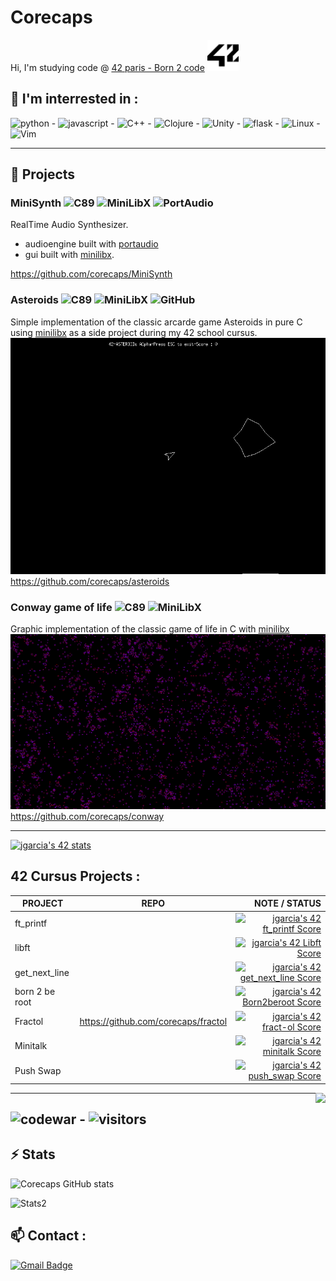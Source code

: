 # Corecaps
Hi,
I'm studying code @ [42 paris - Born 2 code](https://42.fr/)
<img src="/42.svg" width=50 height=50 >

🌱 I'm interrested in :
---

![python](https://img.shields.io/badge/Python-FFD43B?style=for-the-badge&logo=python&logoColor=darkgreen) - ![javascript](https://img.shields.io/badge/JavaScript-323330?style=for-the-badge&logo=javascript&logoColor=F7DF1E) - ![C++](https://img.shields.io/badge/C%2B%2B-00599C?style=for-the-badge&logo=c%2B%2B&logoColor=white) - ![Clojure](https://img.shields.io/badge/Clojure-5881D8?style=for-the-badge&logo=clojure&logoColor=white) - ![Unity](https://img.shields.io/badge/Unity-100000?style=for-the-badge&logo=unity&logoColor=white) - ![flask](https://img.shields.io/badge/Flask-000000?style=for-the-badge&logo=flask&logoColor=white) - ![Linux](https://img.shields.io/badge/Linux-FCC624?style=for-the-badge&logo=linux&logoColor=black) - ![Vim](https://img.shields.io/badge/VIM-%2311AB00.svg?&style=for-the-badge&logo=vim&logoColor=white)

---

## 🔭 Projects 

### MiniSynth ![C89](https://img.shields.io/badge/C-89-green) ![MiniLibX](https://img.shields.io/badge/Minilibx-linux-green) ![PortAudio](https://img.shields.io/badge/PortAudio-v19-green)
RealTime Audio Synthesizer.
  - audioengine built with [portaudio](http://portaudio.com/)
  - gui built with [minilibx](https://github.com/42Paris/minilibx-linux).


https://github.com/corecaps/MiniSynth

### Asteroids ![C89](https://img.shields.io/badge/C-89-green) ![MiniLibX](https://img.shields.io/badge/Minilibx-linux-green) ![GitHub](https://img.shields.io/github/license/corecaps/asteroids?style=flat-square)
Simple implementation of the classic arcarde game Asteroids in pure C using [minilibx](https://github.com/42Paris/minilibx-linux) as a side project during my 42 school cursus.
![ASTEROIDS](https://github.com/corecaps/asteroids/raw/main/screenshot.png)
https://github.com/corecaps/asteroids


### Conway game of life ![C89](https://img.shields.io/badge/C-89-green) ![MiniLibX](https://img.shields.io/badge/Minilibx-linux-green)
Graphic implementation of the classic game of life in C with [minilibx](https://github.com/42Paris/minilibx-linux) 
![CONWAY](https://github.com/corecaps/conway/blob/main/screenshot.png?raw=true)
https://github.com/corecaps/conway

---

[![jgarcia's 42 stats](https://badge42.vercel.app/api/v2/cl43b31uz001609lf8iuxb19y/stats?cursusId=21&coalitionId=48)](https://github.com/JaeSeoKim/badge42)

## 42 Cursus Projects :
| PROJECT | REPO | NOTE / STATUS |
|---------|------|--------------:|
| ft_printf |     | [![jgarcia's 42 ft_printf Score](https://badge42.vercel.app/api/v2/cl43b31uz001609lf8iuxb19y/project/2602559)](https://github.com/JaeSeoKim/badge42) |
| libft  |         | [![jgarcia's 42 Libft Score](https://badge42.vercel.app/api/v2/cl43b31uz001609lf8iuxb19y/project/2580839)](https://github.com/JaeSeoKim/badge42) |
| get_next_line  |      | [![jgarcia's 42 get_next_line Score](https://badge42.vercel.app/api/v2/cl43b31uz001609lf8iuxb19y/project/2607809)](https://github.com/JaeSeoKim/badge42) |
| born 2 be root  |      |  [![jgarcia's 42 Born2beroot Score](https://badge42.vercel.app/api/v2/cl43b31uz001609lf8iuxb19y/project/2607806)](https://github.com/JaeSeoKim/badge42) |
| Fractol | https://github.com/corecaps/fractol | [![jgarcia's 42 fract-ol Score](https://badge42.vercel.app/api/v2/cl43b31uz001609lf8iuxb19y/project/2704521)](https://github.com/JaeSeoKim/badge42) |
| Minitalk |  | [![jgarcia's 42 minitalk Score](https://badge42.vercel.app/api/v2/cl43b31uz001609lf8iuxb19y/project/2704523)](https://github.com/JaeSeoKim/badge42) |
| Push Swap |  | [![jgarcia's 42 push_swap Score](https://badge42.vercel.app/api/v2/cl43b31uz001609lf8iuxb19y/project/2709399)](https://github.com/JaeSeoKim/badge42) |



<img align="right" src="https://tryhackme-badges.s3.amazonaws.com/corecaps.png">


---
![codewar](https://www.codewars.com/users/corecaps/badges/small) - ![visitors](https://visitor-badge.laobi.icu/badge?page_id=corecaps.github.profile.views)
---



## ⚡ Stats
![Corecaps GitHub stats](https://github-readme-stats.vercel.app/api?username=corecaps&show_icons=true&theme=dracula)


![Stats2](https://github-readme-stats.vercel.app/api/top-langs/?username=corecaps)

## 📫 Contact :
[![Gmail Badge](https://img.shields.io/badge/-corecaps@gmail.com-c14438?style=flat-square&logo=Gmail&logoColor=white&link=mailto:corecaps@gmail.com)](mailto:corecaps@gmail.com)
